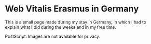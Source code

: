 # Web Vitalis Erasmus in Germany

This is a small page made during my stay in Germany, in which I had to explain what I did during the weeks and in my free time.

PostScript: Images are not available for privacy.
